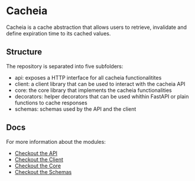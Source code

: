 # Cacheia

Cacheia is a cache abstraction that allows users to retrieve, invalidate and define expiration time to its cached values.

## Structure

The repository is separated into five subfolders:

-   api: exposes a HTTP interface for all cacheia functionalitites
-   client: a client library that can be used to interact with the cacheia API
-   core: the core library that implements the cacheia functionalities
-   decorators: helper decorators that can be used whithin FastAPI or plain functions to cache responses
-   schemas: schemas used by the API and the client

## Docs

For more information about the modules:

-   [Checkout the API](./api/README.md)
-   [Checkout the Client](./client/README.md)
-   [Checkout the Core](./core/README.md)
-   [Checkout the Schemas](./schemas/README.md)


